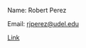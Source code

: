 Name: Robert Perez

Email: rjperez@udel.edu

[Link](https://github.com/RobertJPerez/RobertJPerezBART.github.io)
